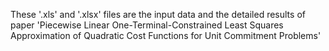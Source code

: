 These '.xls' and '.xlsx' files are the input data and the detailed results of paper 'Piecewise Linear One-Terminal-Constrained Least Squares Approximation of Quadratic Cost Functions for Unit Commitment Problems'
